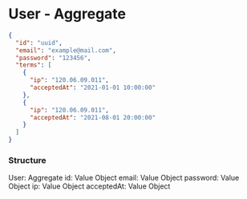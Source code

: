 # User - Aggregate

```json
{
  "id": "uuid",
  "email": "example@mail.com",
  "password": "123456",
  "terms": [
    {
      "ip": "120.06.09.011",
      "acceptedAt": "2021-01-01 10:00:00"
    },
    {
      "ip": "120.06.09.011",
      "acceptedAt": "2021-08-01 20:00:00"
    }
  ]
}
```

### Structure

User: Aggregate
id: Value Object
email: Value Object
password: Value Object
ip: Value Object
acceptedAt: Value Object
